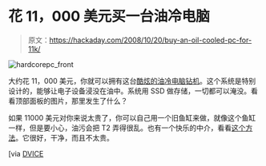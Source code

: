 # 花 11，000 美元买一台油冷电脑

> 原文：<https://hackaday.com/2008/10/20/buy-an-oil-cooled-pc-for-11k/>

![](img/c904fa5fdb9a3b118d7675f341cbbaea.png "hardcorepc_front")

大约花 11，000 美元，你就可以拥有这台[酷炫的油冷电脑钻机](http://dvice.com/archives/2008/10/ufolike_hardcor.php?p=0&cat=undefined#more)。这个系统是特别设计的，能够让电子设备浸没在油中。系统用 SSD 做存储，一切都可以淹没。看看顶部面板的图片，那里发生了什么？

如果 11000 美元对你来说太贵了，你可以自己用一个旧鱼缸来做，就像这个鱼缸一样，但是要小心，油污会把 T2 弄得很乱。也有一个快乐的中介，看看[这个方法](http://www.pugetsystems.com/submerged.php)。它很好，干净，而且不太贵。

[via [DVICE](http://dvice.com/archives/2008/10/ufolike_hardcor.php)